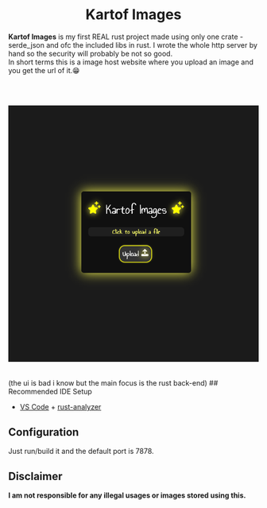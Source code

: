 <center><b><h1>Kartof Images</h1></b></center>

<b>Kartof Images</b> is my first REAL rust project made using only one crate - serde_json and ofc the included libs in rust. I wrote the whole http server by hand so the security will probably be not so good.<br> In short terms this is a image host website where you upload an image and you get the url of it.😁

<br><br>

<p aling="center"><img width="600px" src="./GitImages/screenshot.png"></p>
<br>
(the ui is bad i know but the main focus is the rust back-end)
## Recommended IDE Setup

- [VS Code](https://code.visualstudio.com/) + [rust-analyzer](https://marketplace.visualstudio.com/items?itemName=rust-lang.rust-analyzer)

## Configuration

Just run/build it and the default port is 7878.

## Disclaimer

<b>
I am not responsible for any illegal usages or images stored using this.</b>
<br>
